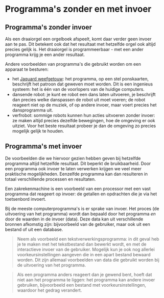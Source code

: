 # Programma's zonder en met invoer

## Programma's zonder invoer

Als een draaiorgel een orgelboek afspeelt, komt daar verder geen invoer aan te pas. Dit betekent ook dat het resultaat met hetzelfde orgel ook altijd precies gelijk is. Het draaiorgel is programmeerbaar - met een ander programma krijg je een ander resultaat.

Andere voorbeelden van programma's die gebruikt worden om een apparaat te besturen:

* het [Jaquard weefgetouw](http://nl.wikipedia.org/wiki/Jacquardgetouw): het programma, op een stel ponskaarten, beschrijft het patroon dat geweven moet worden. Dit is een ingenieus systeem: het is één van de voorlopers van de huidige computers.
* dansende robot: je kunt ee robot een dans laten uitvoeren, je beschrijft dan precies welke danspassen de robot uit moet voeren; de robot reageert niet op de muziek, of op andere invoer, maar voert precies het dansprogramma uit.
* verfrobot: sommige robots kunnen hun acties uitvoeren zonder invoer: ze maken altijd precies dezelfde bewegingen, hoe de omgeving er ook uitziet. Voor het beste resultaat probeer je dan de omgeving zo precies mogelijk gelijk te houden.

## Programma's met invoer

De voorbeelden die we hiervoor gezien hebben geven bij hetzelfde programma altijd hetzelfde resultaat. Dit beperkt de bruikbaarheid. Door een programma ook invoer te laten verwerken krijgen we veel meer praktische mogelijkheden. Eenzelfde programma kan dan resulteren in totaal verschillende processen en resultaten.

Een zakrekenmachine is een voorbeeld van een processor met een vast programma dat reageert op invoer: de getallen en opdrachten die je via het toetsenbord invoert.

Bij de meeste computerprogramma's is er sprake van invoer. Het proces (de uitvoering van het programma) wordt dan bepaald door het programma *en* door de waarden in de invoer (data). Deze data kan uit verschillende bronnen afkomstig zijn: bijvoorbeeld van de gebruiker, maar ook uit een bestand of uit een database.

> Neem als voorbeeld een tekstverwerkingsprogramma: in dit geval heb je te maken met het tekstbestand dan bewerkt wordt, en met de interactieve invoer van de gebruiker. Mogelijk kun je ook nog allerlei voorkeursinstellingen aangeven die in een apart bestand bewaard worden. Dit zijn allemaal voorbeelden van data die gebruikt worden bij de uitvoering van het programma.

> Als een programma anders reageert dan je gewend bent, hoeft dat niet aan het programma te liggen: het programma kan andere invoer gebruiken, bijvoorbeeld een bestand met voorkeursinstellingen, waardoor het gedrag verandert.
